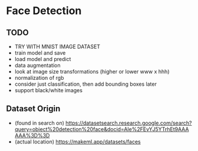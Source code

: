 # Face Detection

## TODO
* TRY WITH MNIST IMAGE DATASET
* train model and save
* load model and predict
* data augmentation
* look at image size transformations (higher or lower www x hhh)
* normalization of rgb
* consider just classification, then add bounding boxes later
* support black/white images

## Dataset Origin
* (found in search on) https://datasetsearch.research.google.com/search?query=object%20detection%20face&docid=AIe%2FEvYJ5YTrhEt9AAAAAA%3D%3D
* (actual location) https://makeml.app/datasets/faces